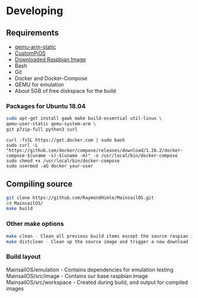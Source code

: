 # Developing

## Requirements
- [qemu-arm-static](http://packages.debian.org/sid/qemu-user-static)
- [CustomPiOS](https://github.com/guysoft/CustomPiOS)
- [Downloaded Raspbian Image](http://www.raspbian.org/)
- Bash
- Git
- Docker and Docker-Compose
- QEMU for emulation
- About 5GB of free diskspace for the build

### Packages for Ubuntu 18.04
```bash
sudo apt-get install gawk make build-essential util-linux \
qemu-user-static qemu-system-arm \
git p7zip-full python3 curl
```

```
curl -fsSL https://get.docker.com | sudo bash
sudo curl -L "https://github.com/docker/compose/releases/download/1.26.2/docker-compose-$(uname -s)-$(uname -m)" -o /usr/local/bin/docker-compose
sudo chmod +x /usr/local/bin/docker-compose
sudo usermod -aG docker your-user
```

## Compiling source
```bash
git clone https://github.com/RaymondHimle/MainsailOS.git
cd MainsailOS/
make build
```

### Other make options
```bash
make clean - Clean all previous build items except the source raspian image
make distclean - Clean up the source image and trigger a new download
```

### Build layout
MainsailOS/emulation - Contains dependencies for emulation testing  
MainsailOS/src/image - Contains our base raspbian image  
MainsailOS/src/workspace - Created during build, and output for compiled images
